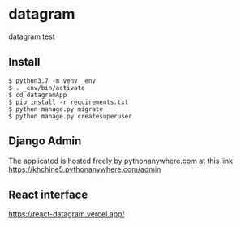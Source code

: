 # datagram
datagram test

Install
--------

    $ python3.7 -m venv _env
    $ . _env/bin/activate
    $ cd datagramApp
    $ pip install -r requirements.txt
    $ python manage.py migrate
    $ python manage.py createsuperuser

Django Admin
------------
The applicated is hosted freely by pythonanywhere.com
at this link
https://khchine5.pythonanywhere.com/admin

React interface
---------------

https://react-datagram.vercel.app/